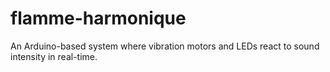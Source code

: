# flamme-harmonique
An Arduino-based system where vibration motors and LEDs react to sound intensity in real-time.
